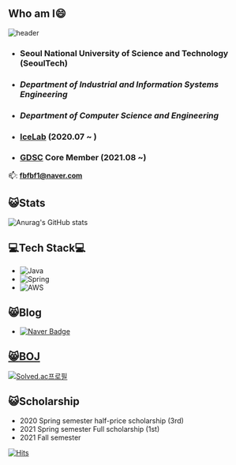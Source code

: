<!--
**s-ryuri/s-ryuri** is a ✨ _special_ ✨ repository because its `README.md` (this file) appears on your GitHub profile.



- 🔭 I’m currently working on ...
- 🌱 I’m currently learning ...
- 👯 I’m looking to collaborate on ...
- 🤔 I’m looking for help with ...
- 💬 Ask me about ...
- 📫 How to reach me: ...
- 😄 Pronouns: ...
- ⚡ Fun fact: ...
-->
## Who am I😄
![header](https://capsule-render.vercel.app/api?type=rounded&color=gradient&text=%20SeongryoolWee%20&height=230&fontSize=90&animation=fadeIn)


* ### Seoul National University of Science and Technology (SeoulTech)   
* ### _Department of Industrial and Information Systems Engineering_  
* ### _Department of Computer Science and Engineering_
* ### [IceLab](https://www.icelab.re.kr/home) (2020.07 ~ )
* ### [GDSC](https://gdsc-seoultech.github.io/) Core Member (2021.08 ~)

:mailbox:: **fbfbf1@naver.com**


## :smiley_cat:Stats
![Anurag's GitHub stats](https://github-readme-stats.vercel.app/api?username=s-ryuri&&show_icons=true&theme=buefy)


## :computer:Tech Stack:computer:



- ![Java](https://img.shields.io/badge/java-%23ED8B00.svg?style=for-the-badge&logo=java&logoColor=white)
- ![Spring](https://img.shields.io/badge/spring-%236DB33F.svg?style=for-the-badge&logo=spring&logoColor=white) 
- ![AWS](https://img.shields.io/badge/AWS-%23FF9900.svg?style=for-the-badge&logo=amazon-aws&logoColor=white)

## :smile_cat:Blog
* <a href = "https://blog.naver.com/fbfbf1">![Naver Badge](https://img.shields.io/badge/Naver-03C75A?style=flat-square&logo=Naver&logoColor=white)
  
## :smile_cat:BOJ
  
  [![Solved.ac프로필](http://mazassumnida.wtf/api/v2/generate_badge?boj=fbfbf1)](https://solved.ac/fbfbf1) 
 
## :smiley_cat:Scholarship
* 2020 Spring semester half-price scholarship (3rd)  
* 2021 Spring semester Full scholarship (1st)
* 2021 Fall semester

[![Hits](https://hits.seeyoufarm.com/api/count/incr/badge.svg?url=https%3A%2F%2Fgithub.com%2Fs-ryuri&count_bg=%2379C83D&title_bg=%23555555&icon=&icon_color=%23E7E7E7&title=hits&edge_flat=false)](https://hits.seeyoufarm.com)


